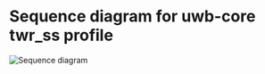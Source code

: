 # Sequence diagram for uwb-core twr_ss profile

![Sequence diagram](https://github.com/Decawave/uwb-core/blob/master/lib/twr_ss/ss_twr.png)
